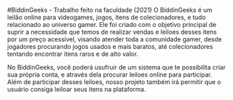 #BiddinGeeks - Trabalho feito na faculdade (2021)
O BiddinGeeks é um leilão online para videogames, jogos, itens de colecionadores, e tudo relacionado ao universo gamer. 
Ele foi criado com o objetivo principal de suprir a necessidade que temos de realizar vendas e leiloes desses itens por um preço acessível, visando atender toda a comunidade gamer, desde jogadores procurando jogos usados e mais baratos, até colecionadores tentando encontrar itens raros e de alto valor.

 No BiddinGeeks, você poderá usufruir de um sistema que te possibilita criar sua própria conta, e através dela procurar leiloes online para participar. 
Além de participar desses leiloes, nosso projeto também irá permitir que o usuário consiga leiloar seus itens na plataforma.
